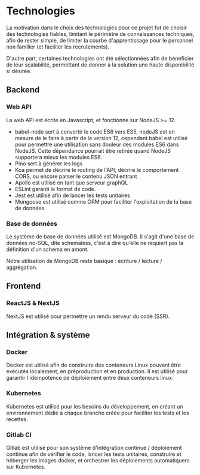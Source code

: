 # Technologies

La motivation dans le choix des technologies pour ce projet fut de choisir des technologies fiables, limitant le périmètre de connaissances techniques, afin de rester simple, de limiter la courbe d'apprentissage pour le personnel non familier (et faciliter les recrutements).

D'autre part, certaines technologies ont été sélectionnées afin de bénéficier de leur scalabilité, permettant de donner à la solution une haute disponibilité si désirée.

## Backend

### Web API

La web API est écrite en Javascript, et fonctionne sur NodeJS >= 12.

* babel-node sert à convertir le code ES6 vers ES5, nodeJS est en mesure de le faire à partir de la version 12, cependant babel est utilisé pour permettre une utilisation sans douleur des modules ES6 dans NodeJS. Cette dépendance pourrait être retirée quand NodeJS supportera mieux les modules ES6.
* Pino sert à générer les logs
* Koa permet de décrire le routing de l'API, décrire le comportement CORS, ou encore parser le contenu JSON entrant
* Apollo est utilisé en tant que serveur graphQL
* ESLint garanti le format de code.
* Jest est utilisé afin de lancer les tests unitaires
* Mongoose est utilisé comme ORM pour faciliter l'exploitation de la base de données.

### Base de données

Le système de base de données utilisé est MongoDB.
Il s'agit d'une base de données no-SQL, dite schemaless, c'est à dire qu'elle ne requiert pas la définition d'un schema en amont.

Notre utilisation de MongoDB reste basique : écriture / lecture / aggrégation.

## Frontend

### ReactJS & NextJS

NextJS est utilisé pour permettre un rendu serveur du code (SSR).

## Intégration & système

### Docker

Docker est utilisé afin de construire des conteneurs Linux pouvant être exécutés localement, en préproduction et en production. Il est utilisé pour garantir l'idempotence de déploiement entre deux conteneurs linux.

### Kubernetes

Kubernetes est utilisé pour les besoins du développement, en créant un environnement dédié à chaque branche créée pour faciliter les tests et les recettes.

### Gitlab CI

Gitlab est utilisé pour son système d'intégration continue / déploiement continue afin de vérifier le code, lancer les tests unitaires, construire et héberger les images docker, et orchestrer les déploiements automatiquers sur Kubernetes.
